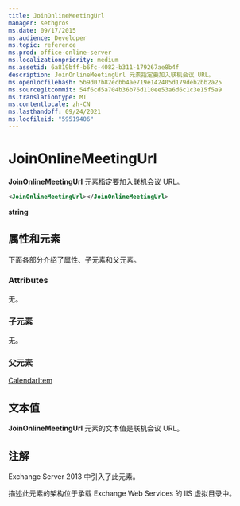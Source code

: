 ```yaml
---
title: JoinOnlineMeetingUrl
manager: sethgros
ms.date: 09/17/2015
ms.audience: Developer
ms.topic: reference
ms.prod: office-online-server
ms.localizationpriority: medium
ms.assetid: 6a819bff-b6fc-4082-b311-179267ae8b4f
description: JoinOnlineMeetingUrl 元素指定要加入联机会议 URL。
ms.openlocfilehash: 5b9d07b82ecbb4ae719e142405d179deb2bb2a25
ms.sourcegitcommit: 54f6cd5a704b36b76d110ee53a6d6c1c3e15f5a9
ms.translationtype: MT
ms.contentlocale: zh-CN
ms.lasthandoff: 09/24/2021
ms.locfileid: "59519406"
---
```

# <a name="joinonlinemeetingurl"></a>JoinOnlineMeetingUrl

**JoinOnlineMeetingUrl** 元素指定要加入联机会议 URL。 
  
```XML
<JoinOnlineMeetingUrl></JoinOnlineMeetingUrl>
```

 **string**
## <a name="attributes-and-elements"></a>属性和元素

下面各部分介绍了属性、子元素和父元素。
  
### <a name="attributes"></a>Attributes

无。
  
### <a name="child-elements"></a>子元素

无。
  
### <a name="parent-elements"></a>父元素

[CalendarItem](calendaritem.md)
  
## <a name="text-value"></a>文本值

**JoinOnlineMeetingUrl** 元素的文本值是联机会议 URL。 
  
## <a name="remarks"></a>注解

Exchange Server 2013 中引入了此元素。
  
描述此元素的架构位于承载 Exchange Web Services 的 IIS 虚拟目录中。
  

